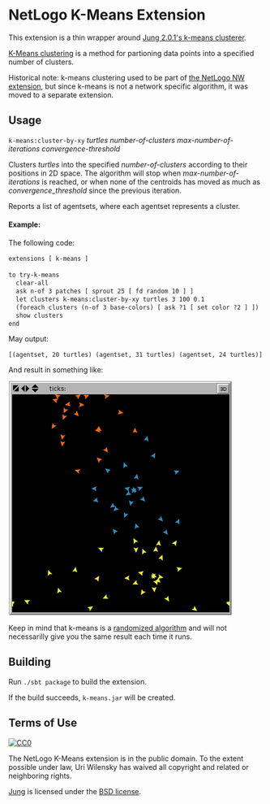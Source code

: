 # NetLogo K-Means Extension

This extension is a thin wrapper around [Jung 2.0.1's k-means clusterer](http://jung.sourceforge.net/doc/api/edu/uci/ics/jung/algorithms/util/KMeansClusterer.html).

[K-Means clustering](http://en.wikipedia.org/wiki/K-means_clustering) is a method for partioning data points into a specified number of clusters.

Historical note: k-means clustering used to be part of [the NetLogo NW extension](https://github.com/NetLogo/NW-Extension), but since k-means is not a network specific algorithm, it was moved to a separate extension.

## Usage

`k-means:cluster-by-xy` _turtles_ _number-of-clusters_ _max-number-of-iterations_ _convergence-threshold_

Clusters _turtles_ into the specified _number-of-clusters_ according to their positions in 2D space. The algorithm will stop when _max-number-of-iterations_ is reached, or when none of the centroids has moved as much as _convergence_threshold_ since the previous iteration.

Reports a list of agentsets, where each agentset represents a cluster.

#### Example:

The following code:

    extensions [ k-means ]

    to try-k-means
      clear-all
      ask n-of 3 patches [ sprout 25 [ fd random 10 ] ]
      let clusters k-means:cluster-by-xy turtles 3 100 0.1
      (foreach clusters (n-of 3 base-colors) [ ask ?1 [ set color ?2 ] ])
      show clusters
    end

May output:

    [(agentset, 20 turtles) (agentset, 31 turtles) (agentset, 24 turtles)]

And result in something like:

![sample clustering](doc/sample-clustering.png)

Keep in mind that k-means is a [randomized algorithm](http://en.wikipedia.org/wiki/Random_algorithm) and will not necessarilly give you the same result each time it runs.

## Building

Run `./sbt package` to build the extension.

If the build succeeds, `k-means.jar` will be created.

## Terms of Use

[![CC0](http://i.creativecommons.org/p/zero/1.0/88x31.png)](http://creativecommons.org/publicdomain/zero/1.0/)

The NetLogo K-Means extension is in the public domain.  To the extent possible under law, Uri Wilensky has waived all copyright and related or neighboring rights.

[Jung](http://jung.sourceforge.net/) is licensed under the [BSD license](http://jung.sourceforge.net/license.txt).
